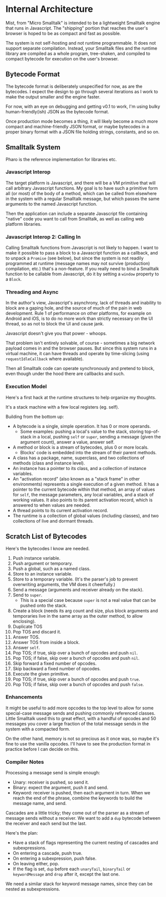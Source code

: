 # Internal Architecture

Mist, from "Micro Smalltalk" is intended to be a lightweight Smalltalk engine
that runs in Javascript. The "shipping" portion that reaches the user's browser
is hoped to be as compact and fast as possible.

The system is not self-hosting and not runtime programmable. It does not support
separate compilation. Instead, your Smalltalk files and the runtime library are
compiled as a whole program, tree-shaken, and compiled to compact bytecode for
execution on the user's browser.

## Bytecode Format

The bytecode format is deliberately unspecified for now, as are the bytecodes. I
expect the design to go through several iterations as I work to make the output
smaller and the engine faster.

For now, with an eye on debugging and getting v0.1 to work, I'm using bulky
human-friendly(ish) JSON as the bytecode format.

Once production mode becomes a thing, it will likely become a much more compact
and machine-friendly JSON format, or maybe bytecodes in a proper binary format
with a JSON file holding strings, constants, and so on.

## Smalltalk System

Pharo is the reference implementation for libraries etc.

### Javascript Interop

The target platform is Javascript, and there will be a VM primitive that will
call arbitrary Javascript functions. My goal is to have such a primitive form
all (or most) of the body of a method, which can be called from elsewhere in the
system with a regular Smalltalk message, but which passes the same arguments to
the named Javascript function.

Then the application can include a separate Javascript file containing "native"
code you want to call from Smalltalk, as well as calling web platform libraries.

### Javascript Interop 2: Calling In

Calling Smalltalk functions from Javascript is not likely to happen. I want to
make it possible to pass a block to a Javascript function as a callback, and to
unpack a `Promise` (see below), but since the system is not readily programmed
at runtime (message names may not survive (production) compilation, etc.) that's
a non-feature. If you really need to bind a Smalltalk function to be callable
from Javascript, do it by setting a `window` property to a `Block`.



### Threading and Async

In the author's view, Javascript's asynchrony, lack of threads and inability to
block are a gaping hole, and the source of much of the pain in web development.
Rule 1 of performance on other platforms, for example on Android and iOS, is to
do no more work than strictly necessary on the UI thread, so as not to block the
UI and cause jank.

Javascript doesn't give you that power - whoops.

That problem isn't entirely solvable, of course - sometimes a big network
payload comes in and the browser pauses. But since this system runs in a virtual
machine, it can have threads and operate by time-slicing (using
`requestIdleCallback` where available).

Then all Smalltalk code can operate synchronously and pretend to block, even
though under the hood there are callbacks and such.


### Execution Model

Here's a first hack at the runtime structures to help organize my thoughts.

It's a stack machine with a few local registers (eg. self).

Building from the bottom up:

- A bytecode is a single, simple operation. It has 0 or more operands.
    - Some examples: pushing a local's value to the stack, storing top-of-stack
      in a local, pushing `self` or `super`, sending a message (given the
      argument count), answer a value, answer self.
- A method or block is a stream of bytecodes, plus 0 or more locals.
    - Blocks' code is embedded into the stream of their parent methods.
- A class has a package, name, superclass, and two collections of methods (class
  and instance level).
- An instance has a pointer to its class, and a collection of instance
  variables.
- An "activation record" (also known as a "stack frame" in other environments)
  represents a single execution of a given method. It has a pointer to the
  current bytecode within that method, an array of values for `self`, the
  message parameters, any local variables, and a stack of working values. It
  also points to its parent activation record, which is answered to when values
  are needed.
- A thread points to its current activation record.
- The runtime is a collection of global values (including classes), and two
  collections of live and dormant threads.


## Scratch List of Bytecodes

Here's the bytecodes I know are needed.

1. Push instance variable.
1. Push argument or temporary.
1. Push a global, such as a named class.
1. Store to an instance variable.
1. Store to a temporary variable. (It's the parser's job to prevent overwriting
   arguments, the VM does it cheerfully.)
1. Send a message (arguments and receiver already on the stack).
1. Send to `super`.
    - This is a special case because `super` is not a real value that can be
      pushed onto the stack.
1. Create a block (needs its arg count and size, plus block arguments and
   temporaries live in the same array as the outer method, to allow enclosing).
1. Duplicate TOS
1. Pop TOS and discard it.
1. Answer TOS.
1. Answer TOS from inside a block.
1. Answer `self`.
1. Pop TOS; if true, skip over a bunch of opcodes and push `nil`.
1. Pop TOS; if false, skip over a bunch of opcodes and push `nil`.
1. Skip forward a fixed number of opcodes.
1. Skip backward a fixed number of opcodes.
1. Execute the given primitive.
1. Pop TOS; if true, skip over a bunch of opcodes and push `true`.
1. Pop TOS; if false, skip over a bunch of opcodes and push `false`.


### Enhancements

It might be useful to add more opcodes to the top level to allow for some
special-case message sends and pushing commonly referenced classes. Little
Smalltalk used this to great effect, with a handful of opcodes and 50 messages
you cover a large fraction of the total message sends in the system with a
compacted form.

On the other hand, memory is not so precious as it once was, so maybe it's fine
to use the vanilla opcodes. I'll have to see the production format in practice
before I can decide on this.


### Compiler Notes

Processing a message send is simple enough:

- Unary: receiver is pushed, so send it.
- Binary: expect the argument, push it and send.
- Keyword: receiver is pushed, then each argument in turn. When we reach the end
  of the phrase, combine the keywords to build the message name, and send.

Cascades are a little tricky; they come out of the parser as a stream of message
sends without a receiver. We want to add a `dup` bytecode between the receiver
and each send but the last.

Here's the plan:

- Have a stack of flags representing the current nesting of cascades and
  subexpressions.
- On entering a cascade, push true.
- On entering a subexpression, push false.
- On leaving either, pop.
- If the flag is set, `dup` before each `unaryTail`, `binaryTail` or
  `keywordMessage` and `drop` after it, except the last one.

We need a similar stack for keyword message names, since they can be nested as
subexpressions.



